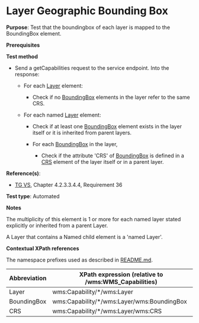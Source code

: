 # Layer Geographic Bounding Box

**Purpose**: Test that the boundingbox of each layer is mapped to the BoundingBox element.

**Prerequisites**

**Test method**

* Send a getCapabilities request to the service endpoint. Into the response:

  * For each [Layer](#layer) element:

    * Check if no [BoundingBox](#BoundingBox) elements in the layer refer to the same CRS.

  * For each named [Layer](#layer) element:

    * Check if at least one [BoundingBox](#BoundingBox) element exists in the layer itself or it is inherited from parent layers.

    * For each [BoundingBox](#BoundingBox) in the layer,

      * Check if the attribute 'CRS' of [BoundingBox](#BoundingBox) is defined in a [CRS](#crs) element of the layer itself or in a parent layer.

**Reference(s)**:
* [TG VS](./README.md#ref_TG_VS), Chapter 4.2.3.3.4.4, Requirement 36

**Test type**: Automated

**Notes**

The multiplicity of this element is 1 or more for each named layer stated explicitly or inherited from a parent Layer.

A Layer that contains a Named child element is a 'named Layer'.

**Contextual XPath references**

The namespace prefixes used as described in [README.md](./README.md#namespaces).

Abbreviation                                               |  XPath expression (relative to /wms:WMS_Capabilities)
---------------------------------------------------------- | -------------------------------------------------------------------------
Layer <a name="layer"></a> | wms:Capability/*/wms:Layer
BoundingBox <a name="BoundingBox"></a> | wms:Capability/*/wms:Layer/wms:BoundingBox
CRS <a name="crs"></a> | wms:Capability/*/wms:Layer/wms:CRS
